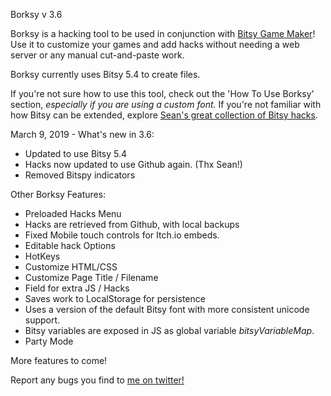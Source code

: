 Borksy v 3.6

Borksy is a hacking tool to be used in conjunction with [Bitsy Game Maker](https://ledoux.itch.io/bitsy)! Use it to customize your games and add hacks without needing a web server or any manual cut-and-paste work.

Borksy currently uses Bitsy 5.4 to create files.

If you're not sure how to use this tool, check out the 'How To Use Borksy' section, *especially if you are using a custom font.* If you're not familiar with how Bitsy can be extended, explore [Sean's great collection of Bitsy hacks](https://github.com/seleb/bitsy-hacks/).

March 9, 2019 - What's new in 3.6:
* Updated to use Bitsy 5.4
* Hacks now updated to use Github again. (Thx Sean!)
* Removed Bitspy indicators

Other Borksy Features:
* Preloaded Hacks Menu
* Hacks are retrieved from Github, with local backups
* Fixed Mobile touch controls for Itch.io embeds.
* Editable hack Options
* HotKeys
* Customize HTML/CSS
* Customize Page Title / Filename
* Field for extra JS / Hacks
* Saves work to LocalStorage for persistence
* Uses a version of the default Bitsy font with more consistent unicode support.
* Bitsy variables are exposed in JS as global variable *bitsyVariableMap*.
* Party Mode

More features to come!

Report any bugs you find to [me on twitter!](https://twitter.com/AYolland)
